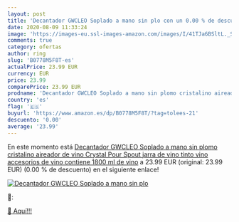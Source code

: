 ```yaml
---
layout: post
title: 'Decantador GWCLEO Soplado a mano sin plo con un 0.00 % de descuento'
date: 2020-08-09 11:33:24
image: 'https://images-eu.ssl-images-amazon.com/images/I/41TJa6BSltL._SL200_.jpg'
comments: true
category: ofertas
author: ring
slug: 'B0778M5F8T-es'
actualPrice: 23.99 EUR
currency: EUR
price: 23.99
comparePrice: 23.99 EUR
prodname: 'Decantador GWCLEO Soplado a mano sin plomo cristalino aireador de vino  Crystal Pour Spout  jarra de vino tinto  vino  accesorios de vino  contiene 1800 ml de vino'
country: 'es'
flag: '🇪🇸'
buyurl: 'https://www.amazon.es/dp/B0778M5F8T/?tag=tolees-21'
descuento: '0.00'
average: '23.99'
---
```


En este momento está [Decantador GWCLEO Soplado a mano sin plomo cristalino aireador de vino  Crystal Pour Spout  jarra de vino tinto  vino  accesorios de vino  contiene 1800 ml de vino](https://www.amazon.es/dp/B0778M5F8T/?tag=tolees-21) a 23.99 EUR (original: 23.99 EUR) (0.00 %  de descuento) en el siguiente enlace!

[![Decantador GWCLEO Soplado a mano sin plo](https://images-eu.ssl-images-amazon.com/images/I/41TJa6BSltL._SL200_.jpg)](https://www.amazon.es/dp/B0778M5F8T/?tag=tolees-21)

🔎:


[🛒 Aquí!!!](https://www.amazon.es/dp/B0778M5F8T/?tag=tolees-21)
